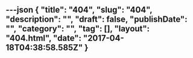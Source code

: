 ---json
{
    "title": "404",
    "slug": "404",
    "description": "",
    "draft": false,
    "publishDate": "",
    "category": "",
    "tag": [],
    "layout": "404.html",
    "date": "2017-04-18T04:38:58.585Z"
}
---
